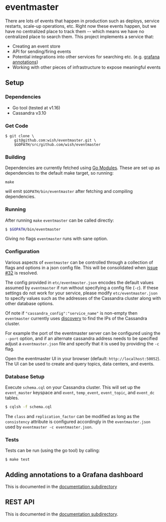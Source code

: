 # eventmaster

There are lots of events that happen in production such as deploys, service
restarts, scale-up operations, etc. Right now these events happen, but we have
no centralized place to track them -- which means we have no centralized place
to search them. This project implements a service that:

- Creating an event store
- API for sending/firing events
- Potential integrations into other services for searching etc. (e.g. [grafana annotations](./docs/grafana))
- Working with other pieces of infrastructure to expose meaningful events

## Setup
### Dependencies
- Go tool (tested at v1.16)
- Cassandra v3.10

### Get Code
```
$ git clone \
    git@github.com:wish/eventmaster.git \
    $GOPATH/src/github.com/wish/eventmaster
```

### Building

Dependencies are currently fetched using [Go Modules](https://blog.golang.org/using-go-modules).
These are set up as dependencies to the default make target, so running:

```
make
```

will emit `$GOPATH/bin/eventmaster` after fetching and compiling dependencies.


### Running

After running `make` `eventmaster` can be called directly:

```bash
$ $GOPATH/bin/eventmaster
```

Giving no flags `eventmaster` runs with sane option.

### Configuration

Various aspects of `eventmaster` can be controlled through a collection of
flags and options in a json config file. This will be consolidated when
[issue #32](https://github.com/wish/eventmaster/issues/32)
is resolved.

The config provided in `etc/eventmaster.json` encodes the default values
assumed by `eventmaster` if run without specifying a config file (`-c`). If
these settings do not work for your service, please modify
`etc/eventmaster.json` to specify values such as the addresses of the Cassandra
cluster along with other database options.

Of note if `"cassandra_config":"service_name"` is non-empty then `eventmaster`
currently uses
[discovery](https://github.com/wish/discovery)
to find the IPs of the Cassandra cluster.

For example the port of the eventmaster server can be configured using the
`--port` option, and if an alternate cassandra address needs to be specified
adjust a `eventmaster.json` file and specify that it is used by providing the
`-c` flag.

Open the eventmaster UI in your browser (default: `http://localhost:50052`).
The UI can be used to create and query topics, data centers, and events.

### Database Setup

Execute `schema.cql` on your Cassandra cluster. This will set up the
`event_master` keyspace and `event`, `temp_event`, `event_topic`, and
`event_dc` tables.

```bash
$ cqlsh -f schema.cql
```

The `class` and `replication_factor` can be modified as long as the
`consistency` attribute is configured accordingly in the `eventmaster.json`
used by `eventmaster -c eventmaster.json`.

### Tests
Tests can be run (using the go tool) by calling:

```
$ make test
```

## Adding annotations to a Grafana dashboard

This is documented in the [documentation subdirectory](./docs/grafana)

## REST API

This is documented in the [documentation subdirectory](./docs/api/).

